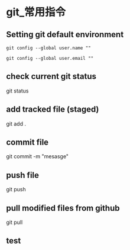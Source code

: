 # git_常用指令

## Setting git default environment
```
git config --global user.name ""
```
```
git config --global user.email ""
```
## check current git status

git status

## add tracked file (staged)

git add .

## commit file
git commit -m "mesasge"

## push file

git push

## pull modified files from github
git pull
## test
